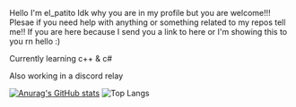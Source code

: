  Hello I'm el_patito
 Idk why you are in my profile but you are welcome!!!
 Plesae if you need help with anything or something related to my repos tell me!!
 If you are here because I send you a link to here or I'm showing this to you rn hello :)

 Currently learning c++ & c#

 Also working in a discord relay


[![Anurag's GitHub stats](https://github-readme-stats-seven-xi-68.vercel.app/api?username=ElPatitoLoco&show_icons=true&theme=gruvbox&custom_title=My ‌᠌᠌𝅵github stats)](https://github.com/anuraghazra/github-readme-stats)
![Top Langs](https://github-readme-stats-seven-xi-68.vercel.app/api/top-langs/?username=ElPatitoLoco&layout=compact)
<!---
Invisible character -> " "
--->
